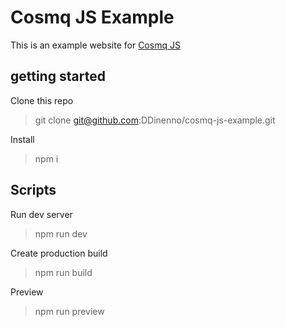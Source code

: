 # Cosmq JS Example

This is an example website for [Cosmq JS](https://github.com/DDinenno/cosmq-js)

## getting started

Clone this repo
> git clone git@github.com:DDinenno/cosmq-js-example.git

Install
> npm i

## Scripts

Run dev server 
> npm run dev

Create production build
> npm run build

Preview 
> npm run preview
